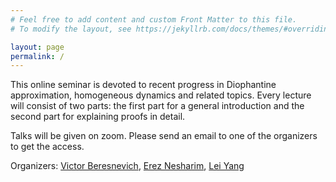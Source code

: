 ```yaml
---
# Feel free to add content and custom Front Matter to this file.
# To modify the layout, see https://jekyllrb.com/docs/themes/#overriding-theme-defaults

layout: page
permalink: /
---
```

This online seminar is devoted to recent progress in Diophantine approximation, homogeneous dynamics and related topics. Every lecture will consist of two parts: the first part for a general introduction and the second part for explaining proofs in detail. 

Talks will be given on zoom. Please send an email to one of the organizers to get the access.

Organizers: [Victor Beresnevich](mailto:victor.beresnevich@york.ac.uk), [Erez Nesharim](mailto:ereznesh@gmail.com), [Lei Yang](mailto:lyang861028@gmail.com)